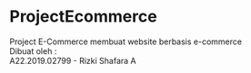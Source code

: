 # ProjectEcommerce
Project E-Commerce membuat website berbasis e-commerce<br>
Dibuat oleh : <br>
A22.2019.02799 - Rizki Shafara A<br>
